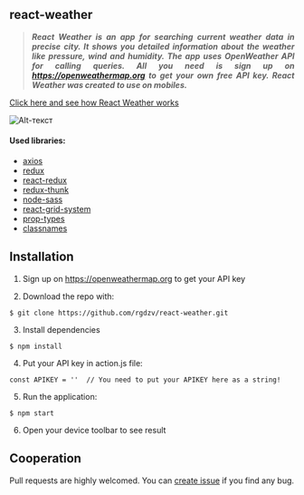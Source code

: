## react-weather

>***<p align="justify">React Weather is an app for searching current weather data in precise city. It shows you detailed information about the weather like pressure, wind and humidity. The app uses OpenWeather API for calling queries. All you need is sign up on https://openweathermap.org to get your own free API key. React Weather was created to use on mobiles.</p>***

[Click here and see how React Weather works](https://react-weather-7aad2.web.app)

![Alt-текст](https://github.com/rgdzv/react-weather/raw/master/src/img/example.gif)

#### Used libraries:
- [axios](https://github.com/axios/axios)
- [redux](https://redux.js.org)
- [react-redux](https://react-redux.js.org)
- [redux-thunk](https://github.com/reduxjs/redux-thunk)
- [node-sass](https://github.com/sass/node-sass)
- [react-grid-system](https://github.com/sealninja/react-grid-system)
- [prop-types](https://www.npmjs.com/package/prop-types)
- [classnames](https://github.com/JedWatson/classnames)

## Installation

1. Sign up on https://openweathermap.org to get your API key

2. Download the repo with:
```
$ git clone https://github.com/rgdzv/react-weather.git
```
3. Install dependencies
```
$ npm install
```
4. Put your API key in action.js file:
```
const APIKEY = ''  // You need to put your APIKEY here as a string!
```
5. Run the application:
```
$ npm start
```
6. Open your device toolbar to see result

## Cooperation

Pull requests are highly welcomed. You can [create issue](https://github.com/rgdzv/react-weather/issues) if you find any bug.
